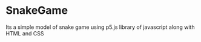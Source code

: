 # SnakeGame

Its a simple model of snake game using p5.js library of javascript along with HTML and CSS
